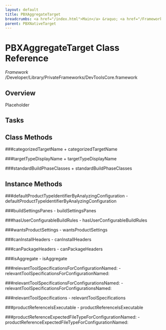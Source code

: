 ```yaml
---
layout: default
title: PBXAggregateTarget
breadcrumbs: <a href="/index.html">Main</a> &raquo; <a href="/Frameworks.html">Framework</a> &raquo; <a href="/Frameworks/DevToolsCore.html">DevToolsCore</a> &raquo; PBXAggregateTarget
parent: PBXNativeTarget 
---
```

# PBXAggregateTarget Class Reference

*Framework* /Developer/Library/PrivateFrameworks/DevToolsCore.framework

## Overview

Placeholder

## Tasks

## Class Methods

<a name="+categorizedTargetName"></a>
###categorizedTargetName
    + categorizedTargetName

<a name="+targetTypeDisplayName"></a>
###targetTypeDisplayName
    + targetTypeDisplayName

<a name="+standardBuildPhaseClasses"></a>
###standardBuildPhaseClasses
    + standardBuildPhaseClasses

## Instance Methods

<a name="-defaultProductTypeIdentifierByAnalyzingConfiguration"></a>
###defaultProductTypeIdentifierByAnalyzingConfiguration
    - defaultProductTypeIdentifierByAnalyzingConfiguration

<a name="-buildSettingsPanes"></a>
###buildSettingsPanes
    - buildSettingsPanes

<a name="-hasUserConfigurableBuildRules"></a>
###hasUserConfigurableBuildRules
    - hasUserConfigurableBuildRules

<a name="-wantsProductSettings"></a>
###wantsProductSettings
    - wantsProductSettings

<a name="-canInstallHeaders"></a>
###canInstallHeaders
    - canInstallHeaders

<a name="-canPackageHeaders"></a>
###canPackageHeaders
    - canPackageHeaders

<a name="-isAggregate"></a>
###isAggregate
    - isAggregate

<a name="-relevantToolSpecificationsForConfigurationNamed:"></a>
###relevantToolSpecificationsForConfigurationNamed:
    - relevantToolSpecificationsForConfigurationNamed:

<a name="-relevantToolSpecificationsForConfigurationsNamed:"></a>
###relevantToolSpecificationsForConfigurationsNamed:
    - relevantToolSpecificationsForConfigurationsNamed:

<a name="-relevantToolSpecifications"></a>
###relevantToolSpecifications
    - relevantToolSpecifications

<a name="-productReferenceIsExecutable"></a>
###productReferenceIsExecutable
    - productReferenceIsExecutable

<a name="-productReferenceExpectedFileTypeForConfigurationNamed:"></a>
###productReferenceExpectedFileTypeForConfigurationNamed:
    - productReferenceExpectedFileTypeForConfigurationNamed:

